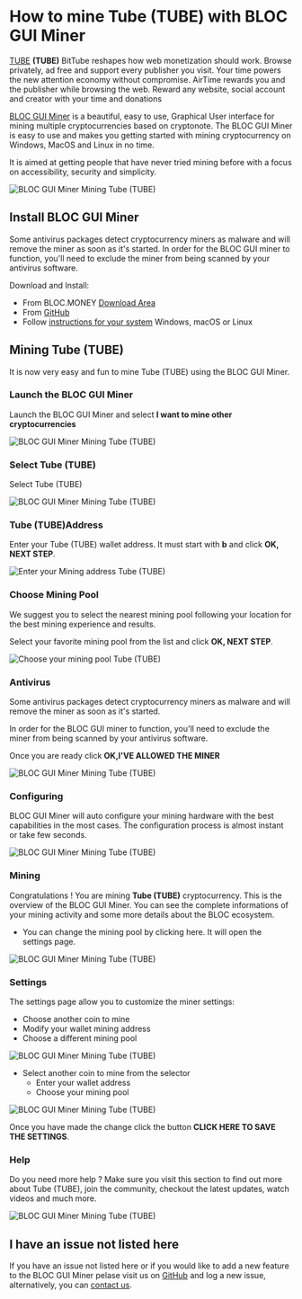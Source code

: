 # **How to mine Tube (TUBE) with BLOC GUI Miner**

[TUBE](https://bittubeapp.com) **(TUBE)** BitTube reshapes how web monetization should work. Browse privately, ad free and support every publisher you visit. Your time powers the new attention economy without compromise. AirTime rewards you and the publisher while browsing the web. Reward any website, social account and creator with your time and donations

[BLOC GUI Miner](../mining/BLOC-GUI-Miner.md) is a beautiful, easy to use, Graphical User interface for mining multiple cryptocurrencies based on cryptonote. The BLOC GUI Miner is easy to use and makes you getting started with mining cryptocurrency on Windows, MacOS and Linux in no time.

It is aimed at getting people that have never tried mining before with a focus on accessibility, security and simplicity.

![BLOC GUI Miner Mining Tube (TUBE)](images/BLOC-GUI-MINER/BLOC-GUI-Miner-v1.1.2-mining-XHV.jpg)

## **Install BLOC GUI Miner**

Some antivirus packages detect cryptocurrency miners as malware and will remove the miner as soon as it's started. In order for the BLOC GUI miner to function, you'll need to exclude the miner from being scanned by your antivirus software.

Download and Install:

- From BLOC.MONEY [Download Area](https://bloc.money/download)
- From [GitHub](https://github.com/furiousteam/GUI-miner/releases/latest)
- Follow [instructions for your system](../mining/BLOC-GUI-Miner-using.md) Windows, macOS or Linux 

## **Mining Tube (TUBE)**

It is now very easy and fun to mine Tube (TUBE) using the BLOC GUI Miner.

### **Launch the BLOC GUI Miner**

Launch the BLOC GUI Miner and select **I want to mine other cryptocurrencies**

![BLOC GUI Miner Mining Tube (TUBE)](images/BLOC-GUI-MINER/BLOC-GUI-Miner-v0.0.3-miner-setup.png)

### **Select Tube (TUBE)**

Select Tube (TUBE)

![BLOC GUI Miner Mining Tube (TUBE)](images/BLOC-GUI-MINER/XMRIG.png)

### **Tube (TUBE)Address**

Enter your Tube (TUBE) wallet address. It must start with **b** and click **OK, NEXT STEP**.

![Enter your Mining address Tube (TUBE)](images/BLOC-GUI-MINER/tube-address.png)

### **Choose Mining Pool**

We suggest you to select the nearest mining pool following your location for the best mining experience and results.

Select your favorite mining pool from the list and click **OK, NEXT STEP**.

![Choose your mining pool Tube (TUBE)](images/BLOC-GUI-MINER/tube-pool.png)

### **Antivirus**

Some antivirus packages detect cryptocurrency miners as malware and will remove the miner as soon as it's started.

In order for the BLOC GUI miner to function, you'll need to exclude the miner from being scanned by your antivirus software.

Once you are ready click **OK,I'VE ALLOWED THE MINER**

![BLOC GUI Miner Mining Tube (TUBE)](images/BLOC-GUI-MINER/BLOC-GUI-Miner-v0.0.3-antivirus.png)

### **Configuring**

BLOC GUI Miner will auto configure your mining hardware with the best capabilities in the most cases. The configuration process is almost instant or take few seconds.

![BLOC GUI Miner Mining Tube (TUBE)](images/BLOC-GUI-MINER/BLOC-GUI-Miner-v0.0.3-ready.png)

### **Mining**

Congratulations ! You are mining **Tube (TUBE)** cryptocurrency. This is the overview of the BLOC GUI Miner. You can see the complete informations of your mining activity and some more details about the BLOC ecosystem.

- You can change the mining pool by clicking here. It will open the settings page.

![BLOC GUI Miner Mining Tube (TUBE)](images/BLOC-GUI-MINER/tube-mining.png)

### **Settings** <a name="Tube (TUBE)-settings"></a>

The settings page allow you to customize the miner settings:

- Choose another coin to mine
- Modify your wallet mining address
- Choose a different mining pool

![BLOC GUI Miner Mining Tube (TUBE)](images/BLOC-GUI-MINER/tube-settings.png)

- Select another coin to mine from the selector
    * Enter your wallet address
    * Choose your mining pool

![BLOC GUI Miner Mining Tube (TUBE)](images/BLOC-GUI-MINER/tube-settings2.png)

Once you have made the change click the button **CLICK HERE TO SAVE THE SETTINGS**.

### **Help**

Do you need more help ? Make sure you visit this section to find out more about Tube (TUBE), join the community, checkout the latest updates, watch videos and much more.

![BLOC GUI Miner Mining Tube (TUBE)](images/BLOC-GUI-MINER/tube-help.png)

## **I have an issue not listed here**

If you have an issue not listed here or if you would like to add a new feature to the BLOC GUI Miner pelase visit us on [GitHub](https://github.com/furiousteam/GUI-miner) and log a new issue, alternatively, you can [contact us](../about/Community.md).